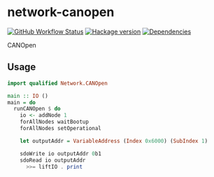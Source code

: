 # network-canopen

[![GitHub Workflow Status](https://img.shields.io/github/actions/workflow/status/DistRap/network-canopen/ci.yaml?branch=main)](https://github.com/DistRap/network-canopen/actions/workflows/ci.yaml)
[![Hackage version](https://img.shields.io/hackage/v/network-canopen.svg?color=success)](https://hackage.haskell.org/package/network-canopen)
[![Dependencies](https://img.shields.io/hackage-deps/v/network-canopen?label=Dependencies)](https://packdeps.haskellers.com/feed?needle=network-canopen)

CANOpen

## Usage

```haskell
import qualified Network.CANOpen

main :: IO ()
main = do
  runCANOpen $ do
    io <- addNode 1
    forAllNodes waitBootup
    forAllNodes setOperational

    let outputAddr = VariableAddress (Index 0x6000) (SubIndex 1)

    sdoWrite io outputAddr 0b1
    sdoRead io outputAddr
      >>= liftIO . print
```
